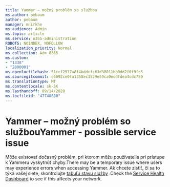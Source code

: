 ```yaml
---
title: Yammer – možný problém so službou
ms.author: pebaum
author: pebaum
manager: mnirkhe
ms.audience: Admin
ms.topic: article
ms.service: o365-administration
ROBOTS: NOINDEX, NOFOLLOW
localization_priority: Normal
ms.collection: Adm_O365
ms.custom:
- "1338"
- "2800001"
ms.openlocfilehash: 51ccf2517a8f4bddcfc63d38011bb9dd2f0f9fc5
ms.sourcegitcommit: c6692ce0fa1358ec3529e59ca0ecdfdea4cdc759
ms.translationtype: MT
ms.contentlocale: sk-SK
ms.lasthandoff: 09/14/2020
ms.locfileid: "47748880"
---
```

# <a name="yammer---possible-service-issue"></a><span data-ttu-id="80e03-102">Yammer – možný problém so službou</span><span class="sxs-lookup"><span data-stu-id="80e03-102">Yammer - possible service issue</span></span>

<span data-ttu-id="80e03-103">Môže existovať dočasný problém, pri ktorom môžu používatelia pri prístupe k Yammeru vyskytnúť chyby.</span><span class="sxs-lookup"><span data-stu-id="80e03-103">There may be a temporary issue where users may experience errors when accessing Yammer.</span></span> <span data-ttu-id="80e03-104">Ak chcete zistiť, či sa to týka vašej siete, skontrolujte [tabuľu stavu služby](https://admin.microsoft.com/AdminPortal/Home#/servicehealth) .</span><span class="sxs-lookup"><span data-stu-id="80e03-104">Check the [Service Health Dashboard](https://admin.microsoft.com/AdminPortal/Home#/servicehealth) to see if this affects your network.</span></span>
